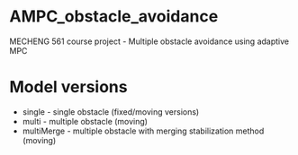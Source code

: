 # AMPC_obstacle_avoidance
MECHENG 561 course project - Multiple obstacle avoidance using adaptive MPC

# Model versions
* single - single obstacle (fixed/moving versions)
* multi - multiple obstacle (moving)
* multiMerge - multiple obstacle with merging stabilization method (moving)
